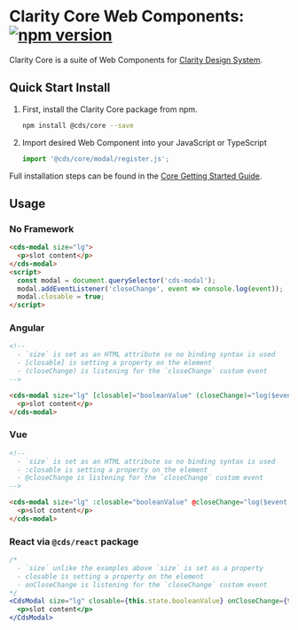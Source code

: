 # Clarity Core Web Components: [![npm version](https://badge.fury.io/js/%40clr%2Fcore.svg)](https://badge.fury.io/js/%40clr%2Fcore)

Clarity Core is a suite of Web Components for [Clarity Design System](https://clarity.design/storybook/core).

## Quick Start Install

1.  First, install the Clarity Core package from npm.

    ```bash
    npm install @cds/core --save
    ```

2.  Import desired Web Component into your JavaScript or TypeScript

    ```typescript
    import '@cds/core/modal/register.js';
    ```

Full installation steps can be found in the [Core Getting Started Guide](https://clarity.design/storybook/core/?path=/story/documentation-getting-started--page).

## Usage

### No Framework

```html
<cds-modal size="lg">
  <p>slot content</p>
</cds-modal>
<script>
  const modal = document.querySelector('cds-modal');
  modal.addEventListener('closeChange', event => console.log(event));
  modal.closable = true;
</script>
```

### Angular

```html
<!--
  - `size` is set as an HTML attribute so no binding syntax is used
  - [closable] is setting a property on the element
  - (closeChange) is listening for the `closeChange` custom event
-->

<cds-modal size="lg" [closable]="booleanValue" (closeChange)="log($event.detail)">
  <p>slot content</p>
</cds-modal>
```

### Vue

```html
<!--
  - `size` is set as an HTML attribute so no binding syntax is used
  - :closable is setting a property on the element
  - @closeChange is listening for the `closeChange` custom event
-->

<cds-modal size="lg" :closable="booleanValue" @closeChange="log($event.detail)">
  <p>slot content</p>
</cds-modal>
```

### React via `@cds/react` package

```jsx
/*
  - `size` unlike the examples above `size` is set as a property
  - closable is setting a property on the element
  - onCloseChange is listening for the `closeChange` custom event
*/
<CdsModal size="lg" closable={this.state.booleanValue} onCloseChange={this.log}>
  <p>slot content</p>
</CdsModal>
```
